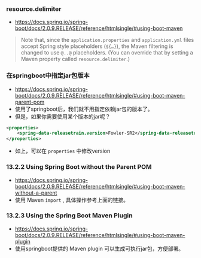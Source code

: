 

### resource.delimiter

- <https://docs.spring.io/spring-boot/docs/2.0.9.RELEASE/reference/htmlsingle/#using-boot-maven>

> Note that, since the `application.properties` and `application.yml` files
> accept Spring style placeholders (`${…​}`),
> the Maven filtering is changed to use `@..@` placeholders.
> (You can override that by setting a Maven property called `resource.delimiter`.)

### 在springboot中指定jar包版本

- <https://docs.spring.io/spring-boot/docs/2.0.9.RELEASE/reference/htmlsingle/#using-boot-maven-parent-pom>
- 使用了springboot后，我们就不用指定依赖jar包的版本了。
- 但是，如果你需要使用某个版本的jar呢？

```xml
<properties>
    <spring-data-releasetrain.version>Fowler-SR2</spring-data-releasetrain.version>
</properties>
```

- 如上，可以在 `properties` 中修改version

### 13.2.2 Using Spring Boot without the Parent POM

- <https://docs.spring.io/spring-boot/docs/2.0.9.RELEASE/reference/htmlsingle/#using-boot-maven-without-a-parent>
- 使用 Maven `import` , 具体操作参考上面的链接。

### 13.2.3 Using the Spring Boot Maven Plugin

- <https://docs.spring.io/spring-boot/docs/2.0.9.RELEASE/reference/htmlsingle/#using-boot-maven-plugin>
- 使用springboot提供的 Maven plugin 可以生成可执行jar包，方便部署。






